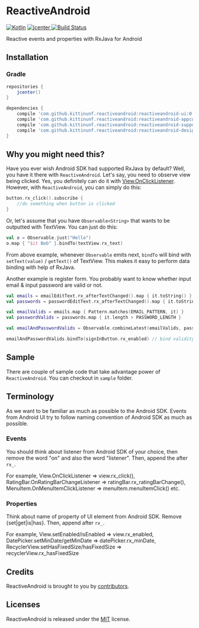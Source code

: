 # ReactiveAndroid

[ ![Kotlin](https://img.shields.io/badge/Kotlin-1.0.0-blue.svg)](http://kotlinlang.org) [ ![jcenter](https://api.bintray.com/packages/kittinunf/maven/ReactiveAndroid/images/download.svg) ](https://bintray.com/kittinunf/maven/ReactiveAndroid/_latestVersion) [![Build Status](https://travis-ci.org/kittinunf/ReactiveAndroid.svg?branch=master)](https://travis-ci.org/kittinunf/ReactiveAndroid)

Reactive events and properties with RxJava for Android 

## Installation

### Gradle

``` Groovy
repositories {
    jcenter()
}

dependencies {
    compile 'com.github.kittinunf.reactiveandroid:reactiveandroid-ui:0.2.8' //for base UI
    compile 'com.github.kittinunf.reactiveandroid:reactiveandroid-appcompat-v7:0.2.8' //for appcompat-v7 module
    compile 'com.github.kittinunf.reactiveandroid:reactiveandroid-support-v4:0.2.8' //for support-v4 module
    compile 'com.github.kittinunf.reactiveandroid:reactiveandroid-design:0.2.8' //for design support module
}
```

## Why you might need this?

Have you ever wish Android SDK had supported RxJava by default? Well, you have it there with `ReactiveAndroid`.
Let's say, you need to observe view being clicked. Yes, you definitely can do it with [View.OnClickListener](https://developer.android.com/reference/android/view/View.OnClickListener.html).
However, with `ReactiveAndroid`, you can simply do this:

``` Kotlin
button.rx_click().subscribe {
    //do something when button is clicked
}
```

Or, let's assume that you have `Observable<String>` that wants to be outputted with TextView. You can just do this:

``` Kotlin
val o = Observable.just("Hello")
o.map { "$it Bob" }.bindTo(textView.rx_text)
```

From above example, whenever `Observable` emits next, `bindTo` will bind with `setText(value)` / `getText()` of TextView. 
This makes it easy to perform data binding with help of RxJava.

Another example is register form. You probably want to know whether input email & input password are valid or not.

``` Kotlin
val emails = emailEditText.rx_afterTextChanged().map { it.toString() } // becomes Observable<String> for email
val passwords = passwordEditText.rx_afterTextChanged().map { it.toString() } // becomes Observable<String> for password

val emailValids = emails.map { Pattern.matches(EMAIL_PATTERN, it) }
val passwordValids = passwords.map { it.length > PASSWORD_LENGTH }

val emailAndPasswordValids = Observable.combineLatest(emailValids, passwordValids) { user, pass -> user and pass } // becomes Observable<Boolean> for validity

emailAndPasswordValids.bindTo(signInButton.rx_enabled) // bind validity value with button
```

## Sample

There are couple of sample code that take advantage power of `ReactiveAndroid`. You can checkout in `sample` folder.

## Terminology

As we want to be familiar as much as possible to the Android SDK. Events from Android UI try to follow naming convention of Android SDK as much as possible. 

### Events

You should think about listener from Android SDK of your choice, then remove the word "on" and also the word "listener". Then, append the after `rx_`. 

For example, View.OnClickListener => view.rx_click(), RatingBar.OnRatingBarChangeListener => ratingBar.rx_ratingBarChange(), MenuItem.OnMenuItemClickListener => menuItem.menuItemClick() etc.

### Properties

Think about name of property of UI element from Android SDK. Remove {set|get|is|has}. Then, append after `rx_`.

For example, View.setEnabled/isEnabled => view.rx_enabled, DatePicker.setMinDate/getMinDate => datePicker.rx_minDate, RecyclerView.setHasFixedSize/hasFixedSize => recyclerView.rx_hasFixedSize

## Credits

ReactiveAndroid is brought to you by [contributors](https://github.com/kittinunf/ReactiveAndroid/graphs/contributors).

## Licenses

ReactiveAndroid is released under the [MIT](http://opensource.org/licenses/MIT) license.


